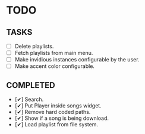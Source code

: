 # TODO

## TASKS

- [ ] Delete playlists. 
- [ ] Fetch playlists from main menu.
- [ ] Make invidious instances configurable by the user.
- [ ] Make accent color configurable.

## COMPLETED
- [✔] Search.  
- [✔] Put Player inside songs widget.
- [✔] Remove hard coded paths.
- [✔] Show if a song is being download.
- [✔] Load playlist from file system.